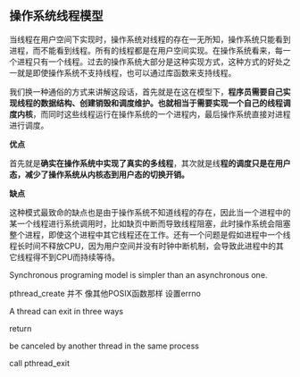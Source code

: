 ## 操作系统线程模型

当线程在用户空间下实现时，操作系统对线程的存在一无所知，操作系统只能看到进程，而不能看到线程。所有的线程都是在用户空间实现。在操作系统看来，每一个进程只有一个线程。过去的操作系统大部分是这种实现方式，这种方式的好处之一就是即使操作系统不支持线程，也可以通过库函数来支持线程。

我们换一种通俗的方式来讲解这段话，首先就是在这在模型下，**程序员需要自己实现线程的数据结构、创建销毁和调度维护。也就相当于需要实现一个自己的线程调度内核**，而同时这些线程运行在操作系统的一个进程内，最后操作系统直接对进程进行调度。

**优点**

首先就是**确实在操作系统中实现了真实的多线程**，其次就是线**程的调度只是在用户态，减少了操作系统从内核态到用户态的切换开销。**

**缺点**

这种模式最致命的缺点也是由于操作系统不知道线程的存在，因此当一个进程中的某一个线程进行系统调用时，比如缺页中断而导致线程阻塞，此时操作系统会阻塞整个进程，即使这个进程中其它线程还在工作。还有一个问题是假如进程中一个线程长时间不释放CPU，因为用户空间并没有时钟中断机制，会导致此进程中的其它线程得不到CPU而持续等待。



Synchronous programing model is simpler than an asynchronous one.

pthread_create 并不 像其他POSIX函数那样 设置errno 



A thread can exit in three ways

return

be canceled by another thread in the same process

call pthread_exit



